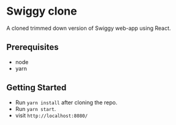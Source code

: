 # Swiggy clone

A cloned trimmed down version of Swiggy web-app using React.

## Prerequisites
* node
* yarn 

## Getting Started
- Run `yarn install` after cloning the repo.
- Run `yarn start`.
- visit `http://localhost:8080/`
